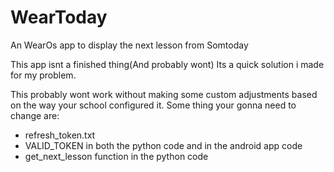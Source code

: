 # WearToday
 An WearOs app to display the next lesson from Somtoday

This app isnt a finished thing(And probably wont)
Its a quick solution i made for my problem.

This probably wont work without making some custom adjustments based on the way your school configured it.
Some thing your gonna need to change are:
- refresh_token.txt
- VALID_TOKEN in both the python code and in the android app code
- get_next_lesson function in the python code